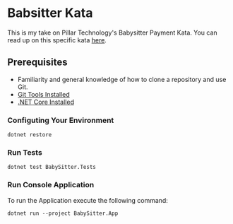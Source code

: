 # Babsitter Kata

This is my take on Pillar Technology's Babysitter Payment Kata. You can read up on this specific kata [here](https://github.com/PillarTechnology/kata-babysitter).

## Prerequisites
- Familiarity and general knowledge of how to clone a repository and use Git.
- [Git Tools Installed](https://git-scm.com/downloads)
- [.NET Core Installed](https://dot.net/)

### Configuting Your Environment

```
dotnet restore
```

### Run Tests

```
dotnet test BabySitter.Tests
```

### Run Console Application
To run the Application execute the following command:
```
dotnet run --project BabySitter.App
```